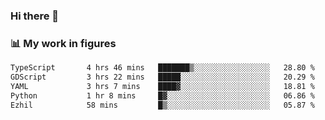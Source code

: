 ### Hi there 👋

### 📊 My work in figures

<!--START_SECTION:waka-->

```txt
TypeScript       4 hrs 46 mins   ███████▒░░░░░░░░░░░░░░░░░   28.80 %
GDScript         3 hrs 22 mins   █████░░░░░░░░░░░░░░░░░░░░   20.29 %
YAML             3 hrs 7 mins    ████▓░░░░░░░░░░░░░░░░░░░░   18.81 %
Python           1 hr 8 mins     █▓░░░░░░░░░░░░░░░░░░░░░░░   06.86 %
Ezhil            58 mins         █▒░░░░░░░░░░░░░░░░░░░░░░░   05.87 %
```

<!--END_SECTION:waka-->

